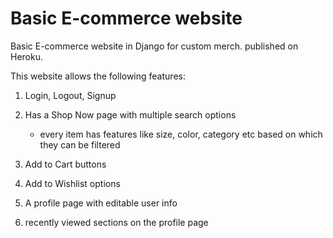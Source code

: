 # Basic E-commerce website
Basic E-commerce website in Django for custom merch. published on Heroku. 

This website allows the following features:

1. Login, Logout, Signup
2. Has a Shop Now page with multiple search options
     - every item has features like size, color, category etc based on which they can be filtered
     
3. Add to Cart buttons
4. Add to Wishlist options
5. A profile page with editable user info
6. recently viewed sections on the profile page
